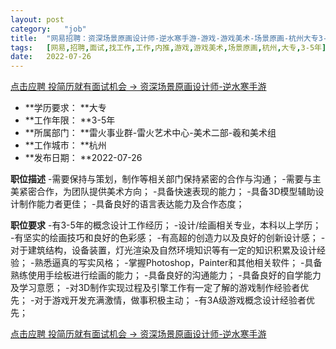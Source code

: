 ```yaml
---
layout:	post
category:	"job"
title:	"网易招聘：资深场景原画设计师-逆水寒手游-游戏-游戏美术-场景原画-杭州大专3-5年"
tags:	[网易,招聘,面试,找工作,工作,内推,游戏,游戏美术,场景原画,杭州,大专,3-5年]
date:	2022-07-26
---
```


[点击应聘 投简历就有面试机会 -> 资深场景原画设计师-逆水寒手游](http://mobile.bole.netease.com/bole/boleDetail?id=19159&employeeId=346f03c3cda5f04c&key=all)



- **学历要求： **大专
- **工作年限： **3-5年
- **所属部门： **雷火事业群-雷火艺术中心-美术二部-羲和美术组
- **工作城市： **杭州
- **发布日期： **2022-07-26



**职位描述**
-需要保持与策划，制作等相关部门保持紧密的合作与沟通； 
-需要与主美紧密合作，为团队提供美术方向； 
-具备快速表现的能力； 
-具备3D模型辅助设计制作能力者更佳； 
-具备良好的语言表达能力及合作态度；




**职位要求**
-有3-5年的概念设计工作经历； 
-设计/绘画相关专业，本科以上学历； 
-有坚实的绘画技巧和良好的色彩感； 
-有高超的创造力以及良好的创新设计感； 
-对于建筑结构，设备装置，灯光渲染及自然环境知识等有一定的知识积累及设计经验； 
-熟悉逼真的写实风格； -掌握Photoshop，Painter和其他相关软件； 
-具备熟练使用手绘板进行绘画的能力； 
-具备良好的沟通能力； 
-具备良好的自学能力及学习意愿； 
-对3D制作实现过程及引擎工作有一定了解的游戏制作经验者优先； 
-对于游戏开发充满激情，做事积极主动； 
-有3A级游戏概念设计经验者优先；



[点击应聘 投简历就有面试机会 -> 资深场景原画设计师-逆水寒手游](http://mobile.bole.netease.com/bole/boleDetail?id=19159&employeeId=346f03c3cda5f04c&key=all)